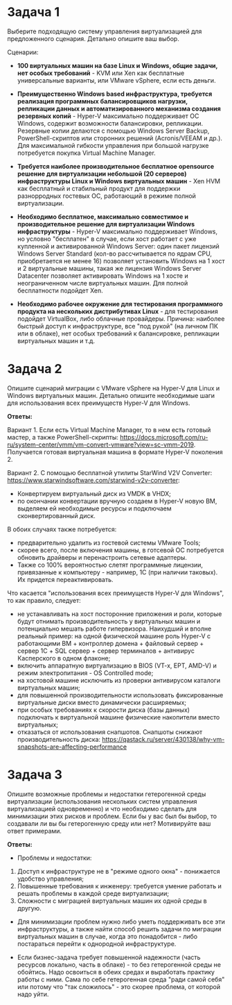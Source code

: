 # Задача 1  
Выберите подходящую систему управления виртуализацией для предложенного сценария. Детально опишите ваш выбор.

Сценарии:

* **100 виртуальных машин на базе Linux и Windows, общие задачи, нет особых требований** - KVM или Xen как бесплатные универсальные варианты, или VMware vSphere, если есть деньги.

* **Преимущественно Windows based инфраструктура, требуется реализация программных балансировщиков нагрузки, репликации данных и автоматизированного механизма создания резервных копий** - Hyper-V максимально поддерживает ОС Windows, содержит возможности балансировки, репликации. Резервные копии делаются с помощью Windows Server Backup, PowerShell-скриптов или сторонних решений (Acronis/VEEAM и др.). Для максимальной гибкости управления при большой нагрузке потребуется покупка Virtual Machine Manager.

* **Требуется наиболее производительное бесплатное opensource решение для виртуализации небольшой (20 серверов) инфраструктуры Linux и Windows виртуальных машин** - Xen HVM как бесплатный и стабильный продукт для поддержки разнорродных гостевых ОС, работающий в режиме полной виртуализации.

* **Необходимо бесплатное, максимально совместимое и производительное решение для виртуализации Windows инфраструктуры** - Hyper-V максимально поддерживает Windows, но условно "бесплатен" в случае, если хост работает с уже купленной и активированной Windows Server: один пакет лицензий Windows Server Standard (кол-во рассчитывается по ядрам CPU, приобретается не менее 16) позволяет установить Windows на 1 хост и 2 виртуальные машины, такая же лицензия Windows Server Datacenter позволяет активировать Windows на 1 хосте и неограниченном числе виртуальных машин. Для полной бесплатности подойдет Xen.

* **Необходимо рабочее окружение для тестирования программного продукта на нескольких дистрибутивах Linux** - для тестирования подойдет VirtualBox, либо облачные провайдеры. Причина: наиболее быстрый доступ к инфраструктуре, все "под рукой" (на личном ПК или в облаке), нет особых требований к балансировке, репликации виртуальных машин и т.д.


# Задача 2
Опишите сценарий миграции с VMware vSphere на Hyper-V для Linux и Windows виртуальных машин. Детально опишите необходимые шаги для использования всех преимуществ Hyper-V для Windows.

**Ответы:**  

Вариант 1. Если есть Virtual Machine Manager, то в нем есть готовый мастер, а также PowerShell-скрипты: https://docs.microsoft.com/ru-ru/system-center/vmm/vm-convert-vmware?view=sc-vmm-2019. Получается готовая виртуальная машина в формате Hyper-V поколения 2.  

Вариант 2. С помощью бесплатной утилиты StarWind V2V Converter: https://www.starwindsoftware.com/starwind-v2v-converter:  
- Конвертируем виртуальный диск из VMDK в VHDX;
- по окончании конвертации вручную создаем в Hyper-V новую ВМ, выделяем ей необходимые ресурсы и подключаем сконвертированный диск.

В обоих случаях также потребуется:
- предварительно удалить из гостевой системы VMware Tools;
- скорее всего, после включения машины, в готсевой ОС потребуется обновить драйверы и перенастроить сетевые адаптеры. 
- Также со 100% вероятностью слетят программные лицензии, привязанные к компьютеру - например, 1С (при наличии таковых). Их придется переактивировать.

Что касается "использования всех преимуществ Hyper-V для Windows", то как правило, следует:  
- не устанавливать на хост посторонние приложения и роли, которые будут отнимать производительность у виртуальных машин и потенциально мешать работе гипервизора. Наихудший и вполне реальный пример: на одной физической машине роль Hyper-V с работающими ВМ + контроллер домена + файловый сервер + сервер 1С + SQL сервер + сервер терминалов + антивирус Касперского в одном флаконе;  
- включить аппаратную виртуализацию в BIOS  (VT-x, EPT, AMD-V) и режим электропитания - OS Controlled mode;  
- на хостовой машине исключить из проверки антивирусом каталоги виртуальных машин;
- для повышенной производительности использовать фиксированные виртуальные диски вместо динамически расширяемых;
- при особых требованиях к скорости диска (базы данных) подключать к виртуальной машине физические накопители вместо виртуальных;
- отказаться от использования снапшотов. Снапшоты снижают производительность диска: https://qastack.ru/server/430138/why-vm-snapshots-are-affecting-performance

# Задача 3
Опишите возможные проблемы и недостатки гетерогенной среды виртуализации (использования нескольких систем управления виртуализацией одновременно) и что необходимо сделать для минимизации этих рисков и проблем. Если бы у вас был бы выбор, то создавали ли вы бы гетерогенную среду или нет? Мотивируйте ваш ответ примерами.  

**Ответы:**  
* Проблемы и недостатки:  
1. Доступ к инфраструктуре не в "режиме одного окна" - понижается удобство управления;
2. Повышенные требования к инженеру: требуется умение работать и решать проблемы в каждой среде виртуализации;
3. Сложности с миграцией виртуальных машин их одной среды в другую.

* Для минимизации проблем нужно либо уметь поддерживать все эти инфраструктуры, а также найти способ решить задачи по миграции виртуальных машин в случае, когда это понадобится - либо постараться перейти к однородной инфраструктуре.

* Если бизнес-задача требует повышенной надежности (часть ресурсов локально, часть в облаке) - то без гетерогенной среды не обойтись. Надо освоиться в обеих средах и выработать практику работы с ними. Сама по себе гетерогенная среда "ради самой себя" или потому что "так сложилось" - это скорее проблема, от которой надо уйти.

